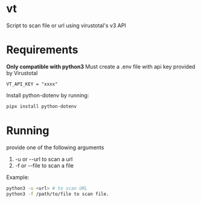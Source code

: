 # vt
Script to scan file or url using virustotal's v3 API
# Requirements
**Only compatible with python3**
Must create a .env file with api key provided by Virustotal
```env
VT_API_KEY = "xxxx"
```
Install python-dotenv by running:
```bash
pipx install python-dotenv
```
# Running
provide one of the following arguments
1. -u or --url to scan a url
2. -f or --file to scan a file

Example:
```bash
python3 -u <url> # to scan URL
python3 -f /path/to/file to scan file.
```
